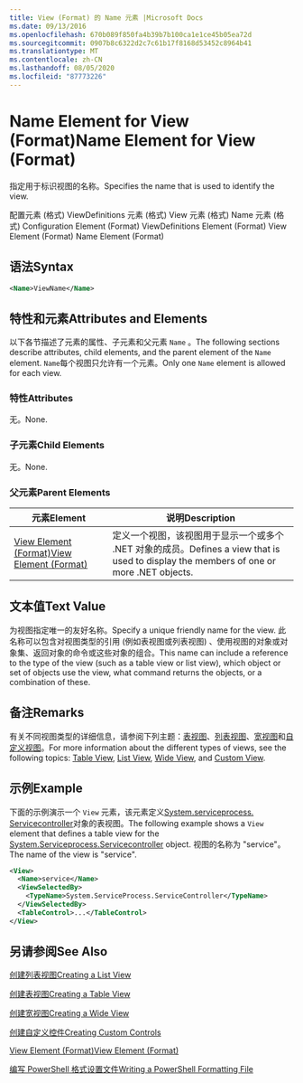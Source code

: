 ```yaml
---
title: View (Format) 的 Name 元素 |Microsoft Docs
ms.date: 09/13/2016
ms.openlocfilehash: 670b089f850fa4b39b7b100ca1e1ce45b05ea72d
ms.sourcegitcommit: 0907b8c6322d2c7c61b17f8168d53452c8964b41
ms.translationtype: MT
ms.contentlocale: zh-CN
ms.lasthandoff: 08/05/2020
ms.locfileid: "87773226"
---
```

# <a name="name-element-for-view-format"></a><span data-ttu-id="59c68-102">Name Element for View (Format)</span><span class="sxs-lookup"><span data-stu-id="59c68-102">Name Element for View (Format)</span></span>

<span data-ttu-id="59c68-103">指定用于标识视图的名称。</span><span class="sxs-lookup"><span data-stu-id="59c68-103">Specifies the name that is used to identify the view.</span></span>

<span data-ttu-id="59c68-104">配置元素 (格式) ViewDefinitions 元素 (格式) View 元素 (格式) Name 元素 (格式) </span><span class="sxs-lookup"><span data-stu-id="59c68-104">Configuration Element (Format) ViewDefinitions Element (Format) View Element (Format) Name Element (Format)</span></span>

## <a name="syntax"></a><span data-ttu-id="59c68-105">语法</span><span class="sxs-lookup"><span data-stu-id="59c68-105">Syntax</span></span>

```xml
<Name>ViewName</Name>
```

## <a name="attributes-and-elements"></a><span data-ttu-id="59c68-106">特性和元素</span><span class="sxs-lookup"><span data-stu-id="59c68-106">Attributes and Elements</span></span>

<span data-ttu-id="59c68-107">以下各节描述了元素的属性、子元素和父元素 `Name` 。</span><span class="sxs-lookup"><span data-stu-id="59c68-107">The following sections describe attributes, child elements, and the parent element of the `Name` element.</span></span> <span data-ttu-id="59c68-108">`Name`每个视图只允许有一个元素。</span><span class="sxs-lookup"><span data-stu-id="59c68-108">Only one `Name` element is allowed for each view.</span></span>

### <a name="attributes"></a><span data-ttu-id="59c68-109">特性</span><span class="sxs-lookup"><span data-stu-id="59c68-109">Attributes</span></span>

<span data-ttu-id="59c68-110">无。</span><span class="sxs-lookup"><span data-stu-id="59c68-110">None.</span></span>

### <a name="child-elements"></a><span data-ttu-id="59c68-111">子元素</span><span class="sxs-lookup"><span data-stu-id="59c68-111">Child Elements</span></span>

<span data-ttu-id="59c68-112">无。</span><span class="sxs-lookup"><span data-stu-id="59c68-112">None.</span></span>

### <a name="parent-elements"></a><span data-ttu-id="59c68-113">父元素</span><span class="sxs-lookup"><span data-stu-id="59c68-113">Parent Elements</span></span>

|<span data-ttu-id="59c68-114">元素</span><span class="sxs-lookup"><span data-stu-id="59c68-114">Element</span></span>|<span data-ttu-id="59c68-115">说明</span><span class="sxs-lookup"><span data-stu-id="59c68-115">Description</span></span>|
|-------------|-----------------|
|[<span data-ttu-id="59c68-116">View Element (Format)</span><span class="sxs-lookup"><span data-stu-id="59c68-116">View Element (Format)</span></span>](./view-element-format.md)|<span data-ttu-id="59c68-117">定义一个视图，该视图用于显示一个或多个 .NET 对象的成员。</span><span class="sxs-lookup"><span data-stu-id="59c68-117">Defines a view that is used to display the members of one or more .NET objects.</span></span>|

## <a name="text-value"></a><span data-ttu-id="59c68-118">文本值</span><span class="sxs-lookup"><span data-stu-id="59c68-118">Text Value</span></span>

<span data-ttu-id="59c68-119">为视图指定唯一的友好名称。</span><span class="sxs-lookup"><span data-stu-id="59c68-119">Specify a unique friendly name for the view.</span></span> <span data-ttu-id="59c68-120">此名称可以包含对视图类型的引用 (例如表视图或列表视图) 、使用视图的对象或对象集、返回对象的命令或这些对象的组合。</span><span class="sxs-lookup"><span data-stu-id="59c68-120">This name can include a reference to the type of the view (such as a table view or list view), which object or set of objects use the view, what command returns the objects, or a combination of these.</span></span>

## <a name="remarks"></a><span data-ttu-id="59c68-121">备注</span><span class="sxs-lookup"><span data-stu-id="59c68-121">Remarks</span></span>

<span data-ttu-id="59c68-122">有关不同视图类型的详细信息，请参阅下列主题：[表视图](./creating-a-table-view.md)、[列表视图](./creating-a-list-view.md)、[宽视图](./creating-a-wide-view.md)和[自定义视图](./creating-custom-controls.md)。</span><span class="sxs-lookup"><span data-stu-id="59c68-122">For more information about the different types of views, see the following topics: [Table View](./creating-a-table-view.md), [List View](./creating-a-list-view.md), [Wide View](./creating-a-wide-view.md), and [Custom View](./creating-custom-controls.md).</span></span>

## <a name="example"></a><span data-ttu-id="59c68-123">示例</span><span class="sxs-lookup"><span data-stu-id="59c68-123">Example</span></span>

<span data-ttu-id="59c68-124">下面的示例演示一个 `View` 元素，该元素定义[System.serviceprocess. Servicecontroller](/dotnet/api/System.ServiceProcess.ServiceController)对象的表视图。</span><span class="sxs-lookup"><span data-stu-id="59c68-124">The following example shows a `View` element that defines a table view for the [System.Serviceprocess.Servicecontroller](/dotnet/api/System.ServiceProcess.ServiceController) object.</span></span> <span data-ttu-id="59c68-125">视图的名称为 "service"。</span><span class="sxs-lookup"><span data-stu-id="59c68-125">The name of the view is "service".</span></span>

```xml
<View>
  <Name>service</Name>
  <ViewSelectedBy>
    <TypeName>System.ServiceProcess.ServiceController</TypeName>
  </ViewSelectedBy>
  <TableControl>...</TableControl>
</View>

```

## <a name="see-also"></a><span data-ttu-id="59c68-126">另请参阅</span><span class="sxs-lookup"><span data-stu-id="59c68-126">See Also</span></span>

[<span data-ttu-id="59c68-127">创建列表视图</span><span class="sxs-lookup"><span data-stu-id="59c68-127">Creating a List View</span></span>](./creating-a-list-view.md)

[<span data-ttu-id="59c68-128">创建表视图</span><span class="sxs-lookup"><span data-stu-id="59c68-128">Creating a Table View</span></span>](./creating-a-table-view.md)

[<span data-ttu-id="59c68-129">创建宽视图</span><span class="sxs-lookup"><span data-stu-id="59c68-129">Creating a Wide View</span></span>](./creating-a-wide-view.md)

[<span data-ttu-id="59c68-130">创建自定义控件</span><span class="sxs-lookup"><span data-stu-id="59c68-130">Creating Custom Controls</span></span>](./creating-custom-controls.md)

[<span data-ttu-id="59c68-131">View Element (Format)</span><span class="sxs-lookup"><span data-stu-id="59c68-131">View Element (Format)</span></span>](./view-element-format.md)

[<span data-ttu-id="59c68-132">编写 PowerShell 格式设置文件</span><span class="sxs-lookup"><span data-stu-id="59c68-132">Writing a PowerShell Formatting File</span></span>](./writing-a-powershell-formatting-file.md)
